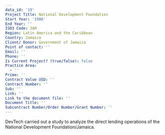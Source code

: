 ```yaml
---
data_id: '19'
Project Title: National Development Foundation
Start Year: '1986'
End Year: ''
ISO3 Code: JAM
Region: Latin America and the Caribbean
Country: Jamaica
Client/ Donor: Government of Jamaica
Point of contact: ''
Email: ''
Phone: ''
Is Current Project? (true/false): false
Practice Area:
  - ''
Prime: ''
Contract Value USD: ''
Contract Number: ''
Sub: ''
Link: ''
Link to the document file: ''
Document Title: ''
Subcontract Number/Order Number/Grant Number: ''
---
```


DevTech carried out a study to analyze the direct lending operations of the National Development Foundation/Jamaica.